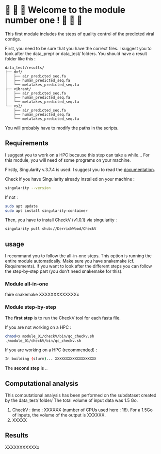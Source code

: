 # 🎈 🎈 🎈 Welcome to the module number one ! 🎈 🎈 🎈 

This first module includes the steps of quality control of the predicted viral contigs. 

First, you need to be sure that you have the correct files. I suggest you to look after the data_prep/ or data_test/ folders.
You should have a result folder like this : 

```
data_test/results/
├── dvf/
│   ├── air_predicted_seq.fa
│   ├── human_predicted_seq.fa
│   └── metalakes_predicted_seq.fa
├── vibrant/
│   ├── air_predicted_seq.fa
│   ├── human_predicted_seq.fa
│   └── metalakes_predicted_seq.fa
└── vs2/
    ├── air_predicted_seq.fa
    ├── human_predicted_seq.fa
    └── metalakes_predicted_seq.fa
```

You will probably have to modify the paths in the scripts.

## Requirements

I suggest you to work on a HPC because this step can take a while...
For this module, you will need of some programs on your machine.

Firstly, Singularity v.3.7.4 is used. I suggest you to read the [documentation](https://docs.sylabs.io/guides/3.0/user-guide/installation.html).

Check if you have Singularity already installed on your machine :
```bash
singularity --version
```
If not :
```bash
sudo apt update
sudo apt install singularity-container
```

Then, you have to install CheckV (v1.0.1) via singularity :
```bash
singularity pull shub://DerrickWood/CheckV
```
## usage

I recommand you to follow the all-in-one steps. This option is running the entire module automatically. Make sure you have snakemake (cf. Requirements).
If you want to look after the different steps you can follow the step-by-step part (you don't need snakemake for this).

### Module all-in-one

faire snakemake XXXXXXXXXXXXXx 

### Module step-by-step

The **first step** is to run the CheckV tool for each fasta file.

If you are not working on a HPC : 
```bash
chmod+x module_01/checkV/bin/qc_checkv.sh
./module_01/checkV/bin/qc_checkv.sh
```

If you are working on a HPC (recommended) :
```bash
In building (slurm)... XXXXXXXXXXXXXXXXXXX
```
The **second step** is ..


## Computational analysis 
This computational analysis has been performed on the subdataset created by the data_test/ folder/
The total volume of input data was 1.5 Go. 

1. CheckV : time : XXXXXX (number of CPUs used here : 16). For a 1.5Go of inputs, the volume of the output is XXXXXX.
2. XXXXX

## Results 

XXXXXXXXXXXx

